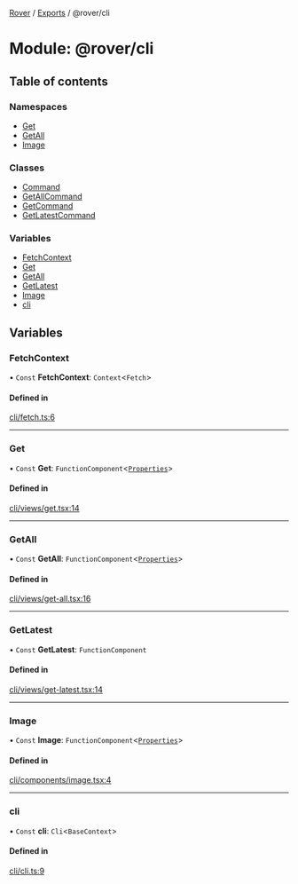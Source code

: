 [Rover](../README.md) / [Exports](../modules.md) / @rover/cli

# Module: @rover/cli

## Table of contents

### Namespaces

- [Get](_rover_cli.Get.md)
- [GetAll](_rover_cli.GetAll.md)
- [Image](_rover_cli.Image.md)

### Classes

- [Command](../classes/_rover_cli.Command.md)
- [GetAllCommand](../classes/_rover_cli.GetAllCommand.md)
- [GetCommand](../classes/_rover_cli.GetCommand.md)
- [GetLatestCommand](../classes/_rover_cli.GetLatestCommand.md)

### Variables

- [FetchContext](_rover_cli.md#fetchcontext)
- [Get](_rover_cli.md#get)
- [GetAll](_rover_cli.md#getall)
- [GetLatest](_rover_cli.md#getlatest)
- [Image](_rover_cli.md#image)
- [cli](_rover_cli.md#cli)

## Variables

### FetchContext

• `Const` **FetchContext**: `Context`<`Fetch`\>

#### Defined in

[cli/fetch.ts:6](https://github.com/kasperisager/rover/blob/3feb871/cli/fetch.ts#L6)

---

### Get

• `Const` **Get**: `FunctionComponent`<[`Properties`](../interfaces/_rover_cli.Get.Properties.md)\>

#### Defined in

[cli/views/get.tsx:14](https://github.com/kasperisager/rover/blob/3feb871/cli/views/get.tsx#L14)

---

### GetAll

• `Const` **GetAll**: `FunctionComponent`<[`Properties`](../interfaces/_rover_cli.GetAll.Properties.md)\>

#### Defined in

[cli/views/get-all.tsx:16](https://github.com/kasperisager/rover/blob/3feb871/cli/views/get-all.tsx#L16)

---

### GetLatest

• `Const` **GetLatest**: `FunctionComponent`

#### Defined in

[cli/views/get-latest.tsx:14](https://github.com/kasperisager/rover/blob/3feb871/cli/views/get-latest.tsx#L14)

---

### Image

• `Const` **Image**: `FunctionComponent`<[`Properties`](../interfaces/_rover_cli.Image.Properties.md)\>

#### Defined in

[cli/components/image.tsx:4](https://github.com/kasperisager/rover/blob/3feb871/cli/components/image.tsx#L4)

---

### cli

• `Const` **cli**: `Cli`<`BaseContext`\>

#### Defined in

[cli/cli.ts:9](https://github.com/kasperisager/rover/blob/3feb871/cli/cli.ts#L9)
